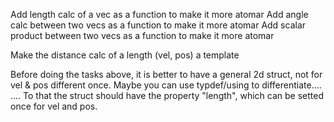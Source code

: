 Add length calc of a vec as a function to make it more atomar
Add angle calc between two vecs as a function to make it more atomar
Add scalar product between two vecs as a function to make it more atomar

Make the distance calc of a length (vel, pos) a template

Before doing the tasks above, it is better to have a general 2d struct, not for vel & pos different once. Maybe you can use typdef/using to differentiate....
.... To that the struct should have the property "length", which can be setted once for vel and pos.